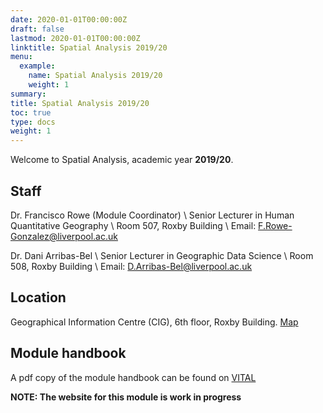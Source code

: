 ```yaml
---
date: 2020-01-01T00:00:00Z
draft: false
lastmod: 2020-01-01T00:00:00Z
linktitle: Spatial Analysis 2019/20
menu:
  example:
    name: Spatial Analysis 2019/20
    weight: 1
summary: 
title: Spatial Analysis 2019/20
toc: true
type: docs
weight: 1
---
```


Welcome to Spatial Analysis, academic year **2019/20**.

## Staff

Dr. Francisco Rowe (Module Coordinator) \ Senior Lecturer in Human Quantitative Geography \ Room 507, Roxby Building \ Email: F.Rowe-Gonzalez@liverpool.ac.uk

Dr. Dani Arribas-Bel \ Senior Lecturer in Geographic Data Science \ Room 508, Roxby Building \ 
Email: D.Arribas-Bel@liverpool.ac.uk

## Location

Geographical Information Centre (CIG), 6th floor, Roxby Building. [Map](https://www.liverpool.ac.uk/files/docs/maps/liverpool-university-campus-map.pdf)

## Module handbook

A pdf copy of the module handbook can be found on [VITAL](https://vital.liv.ac.uk/)

**NOTE: The website for this module is work in progress**
